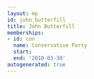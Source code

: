 ```yaml
---
layout: mp
id: john_butterfill
title: John Butterfill
memberships:
- id: con
  name: Conservative Party
  start: 
  end: '2010-03-30'
autogenerated: true
---
```

